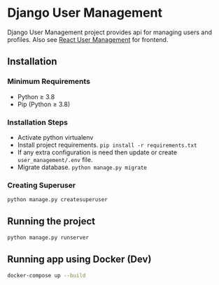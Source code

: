 # Django User Management
Django User Management project provides api for managing users and profiles.
Also see [React User Management](https://github.com/aj3sh/user-management-react) for frontend.

## Installation

### Minimum Requirements
- Python ≥ 3.8
- Pip (Python ≥ 3.8)

### Installation Steps
- Activate python virtualenv
- Install project requirements. `pip install -r requirements.txt`
- If any extra configuration is need then update or create `user_management/.env` file.
- Migrate database. `python manage.py migrate`

### Creating Superuser

```bash
python manage.py createsuperuser
```

## Running the project
```bash
python manage.py runserver
```

## Running app using Docker (Dev)
```bash
docker-compose up --build
```